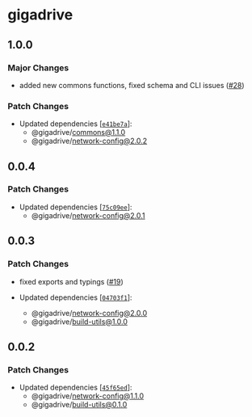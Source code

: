 # gigadrive

## 1.0.0

### Major Changes

- added new commons functions, fixed schema and CLI issues ([#28](https://github.com/Gigadrive/sdk/pull/28))

### Patch Changes

- Updated dependencies [[`e41be7a`](https://github.com/Gigadrive/sdk/commit/e41be7a8798ad53e58438bfb0c78324b47344c72)]:
  - @gigadrive/commons@1.1.0
  - @gigadrive/network-config@2.0.2

## 0.0.4

### Patch Changes

- Updated dependencies [[`75c09ee`](https://github.com/Gigadrive/sdk/commit/75c09ee52836b7798b5235f215924661735ef7f2)]:
  - @gigadrive/network-config@2.0.1

## 0.0.3

### Patch Changes

- fixed exports and typings ([#19](https://github.com/Gigadrive/sdk/pull/19))

- Updated dependencies [[`04703f1`](https://github.com/Gigadrive/sdk/commit/04703f1a9a3adb76994b25c08b840f8cbde4cb84)]:
  - @gigadrive/network-config@2.0.0
  - @gigadrive/build-utils@1.0.0

## 0.0.2

### Patch Changes

- Updated dependencies [[`45f65ed`](https://github.com/Gigadrive/sdk/commit/45f65ed1e6428a248c71c792a17c7c9b6eeb8c39)]:
  - @gigadrive/network-config@1.1.0
  - @gigadrive/build-utils@0.1.0
